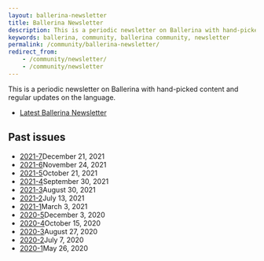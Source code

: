 ```yaml
---
layout: ballerina-newsletter
title: Ballerina Newsletter
description: This is a periodic newsletter on Ballerina with hand-picked content and regular updates on the language.
keywords: ballerina, community, ballerina community, newsletter
permalink: /community/ballerina-newsletter/
redirect_from:
    - /community/newsletter/
    - /community/newsletter
---
```

This is a periodic newsletter on Ballerina with hand-picked content and regular updates on the language.

<ul class="cInlinelinklist">
<li><a class="cGreenLinkArrow" href="/community/newsletter/2022-1/">Latest Ballerina Newsletter</a></li>
</ul>

<div class="col-sm-12 col-md-12" style="padding:0;">
<h2 id="past-issues">Past issues </h2>

<ul class="cInlinelinklist cPastIssues">
    <li><a class="cGreenLinkArrow" href="/community/newsletter/2021-7/">2021-7</a>December 21, 2021</li>
    <li><a class="cGreenLinkArrow" href="/community/newsletter/2021-6/">2021-6</a>November 24, 2021</li>
    <li><a class="cGreenLinkArrow" href="/community/newsletter/2021-5/">2021-5</a>October 21, 2021</li>
    <li><a class="cGreenLinkArrow" href="/community/newsletter/2021-4/">2021-4</a>September 30, 2021</li>
    <li><a class="cGreenLinkArrow" href="/community/newsletter/2021-3/">2021-3</a>August 30, 2021</li> 
    <li><a class="cGreenLinkArrow" href="/community/newsletter/2021-2/">2021-2</a>July 13, 2021</li>
    <li><a class="cGreenLinkArrow" href="/community/newsletter/2021-1/">2021-1</a>March 3, 2021</li>
    <li><a class="cGreenLinkArrow" href="/community/newsletter/2020-5">2020-5</a>December 3, 2020</li>
    <li><a class="cGreenLinkArrow" href="/community/newsletter/2020-4">2020-4</a>October 15, 2020</li>
    <li><a class="cGreenLinkArrow" href="/community/newsletter/2020-3">2020-3</a>August 27, 2020</li>
    <li><a class="cGreenLinkArrow" href="/community/newsletter/2020-2">2020-2</a>July 7, 2020</li>
    <li><a class="cGreenLinkArrow" href="/community/newsletter/2020-1">2020-1</a>May 26, 2020</li>
</ul>
</div>


<style>
    
.cPastissueslink {
    display:none;
}
@media only screen and (max-width: 600px) {
    .subscribeSlack{
        float: none !important;
        padding-left: 0 !important;
        padding-right: 0 !important;
        padding-top:30px !important;
    }
    h1 {margin-top: 60px !important;}
}
 @media only screen and (max-width: 992px) {
     .subscribeSlack{padding-left: 0px;padding-top:30px;}
     .mobileViewNewsletter{height: 200px !important;}
     h1 {margin-top: 60px !important;}
 }
</style>
